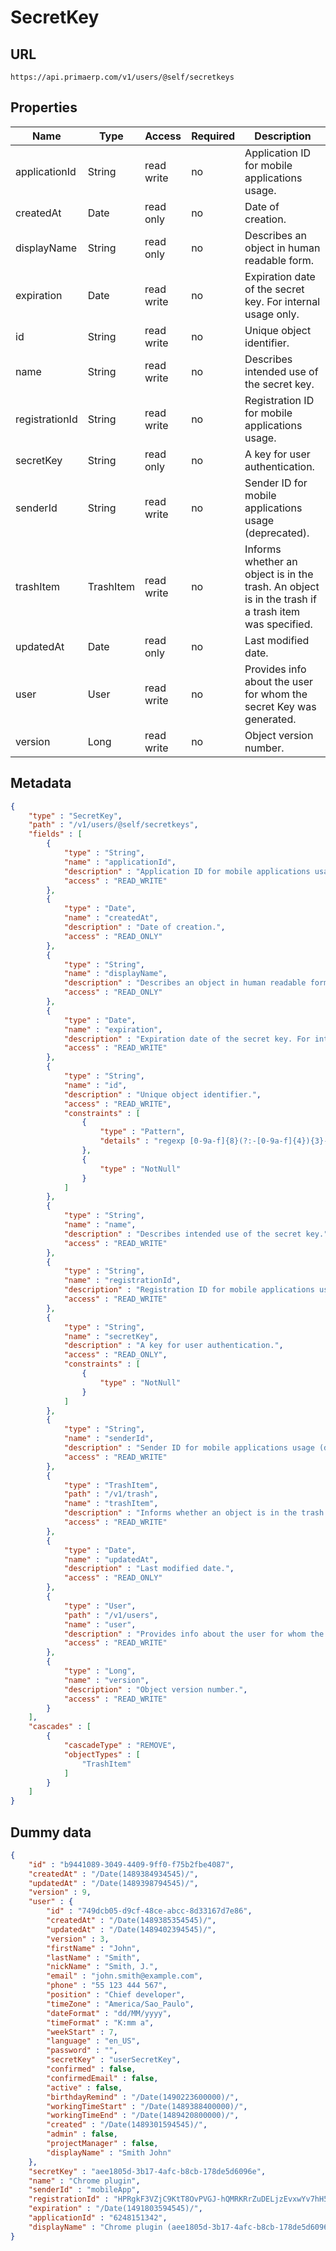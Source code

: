 SecretKey
==

## URL

	https://api.primaerp.com/v1/users/@self/secretkeys

## Properties

| Name           | Type      | Access     | Required | Description                                                                                         |
|----------------|-----------|------------|----------|-----------------------------------------------------------------------------------------------------|
| applicationId  | String    | read write | no       | Application ID for mobile applications usage.                                                       |
| createdAt      | Date      | read only  | no       | Date of creation.                                                                                   |
| displayName    | String    | read only  | no       | Describes an object in human readable form.                                                         |
| expiration     | Date      | read write | no       | Expiration date of the secret key. For internal usage only.                                         |
| id             | String    | read write | no       | Unique object identifier.                                                                           |
| name           | String    | read write | no       | Describes intended use of the secret key.                                                           |
| registrationId | String    | read write | no       | Registration ID for mobile applications usage.                                                      |
| secretKey      | String    | read only  | no       | A key for user authentication.                                                                      |
| senderId       | String    | read write | no       | Sender ID for mobile applications usage (deprecated).                                               |
| trashItem      | TrashItem | read write | no       | Informs whether an object is in the trash. An object is in the trash if a trash item was specified. |
| updatedAt      | Date      | read only  | no       | Last modified date.                                                                                 |
| user           | User      | read write | no       | Provides info about the user for whom the secret Key was generated.                                 |
| version        | Long      | read write | no       | Object version number.                                                                              |

## Metadata

```JSON
{
	"type" : "SecretKey",
	"path" : "/v1/users/@self/secretkeys",
	"fields" : [
		{
			"type" : "String",
			"name" : "applicationId",
			"description" : "Application ID for mobile applications usage.",
			"access" : "READ_WRITE"
		},
		{
			"type" : "Date",
			"name" : "createdAt",
			"description" : "Date of creation.",
			"access" : "READ_ONLY"
		},
		{
			"type" : "String",
			"name" : "displayName",
			"description" : "Describes an object in human readable form.",
			"access" : "READ_ONLY"
		},
		{
			"type" : "Date",
			"name" : "expiration",
			"description" : "Expiration date of the secret key. For internal usage only.",
			"access" : "READ_WRITE"
		},
		{
			"type" : "String",
			"name" : "id",
			"description" : "Unique object identifier.",
			"access" : "READ_WRITE",
			"constraints" : [
				{
					"type" : "Pattern",
					"details" : "regexp [0-9a-f]{8}(?:-[0-9a-f]{4}){3}-[0-9a-f]{12}"
				},
				{
					"type" : "NotNull"
				}
			]
		},
		{
			"type" : "String",
			"name" : "name",
			"description" : "Describes intended use of the secret key.",
			"access" : "READ_WRITE"
		},
		{
			"type" : "String",
			"name" : "registrationId",
			"description" : "Registration ID for mobile applications usage.",
			"access" : "READ_WRITE"
		},
		{
			"type" : "String",
			"name" : "secretKey",
			"description" : "A key for user authentication.",
			"access" : "READ_ONLY",
			"constraints" : [
				{
					"type" : "NotNull"
				}
			]
		},
		{
			"type" : "String",
			"name" : "senderId",
			"description" : "Sender ID for mobile applications usage (deprecated).",
			"access" : "READ_WRITE"
		},
		{
			"type" : "TrashItem",
			"path" : "/v1/trash",
			"name" : "trashItem",
			"description" : "Informs whether an object is in the trash. An object is in the trash if a trash item was specified.",
			"access" : "READ_WRITE"
		},
		{
			"type" : "Date",
			"name" : "updatedAt",
			"description" : "Last modified date.",
			"access" : "READ_ONLY"
		},
		{
			"type" : "User",
			"path" : "/v1/users",
			"name" : "user",
			"description" : "Provides info about the user for whom the secret Key was generated.",
			"access" : "READ_WRITE"
		},
		{
			"type" : "Long",
			"name" : "version",
			"description" : "Object version number.",
			"access" : "READ_WRITE"
		}
	],
	"cascades" : [
		{
			"cascadeType" : "REMOVE",
			"objectTypes" : [
				"TrashItem"
			]
		}
	]
}
```

## Dummy data

```JSON
{
	"id" : "b9441089-3049-4409-9ff0-f75b2fbe4087",
	"createdAt" : "/Date(1489384934545)/",
	"updatedAt" : "/Date(1489398794545)/",
	"version" : 9,
	"user" : {
		"id" : "749dcb05-d9cf-48ce-abcc-8d33167d7e86",
		"createdAt" : "/Date(1489385354545)/",
		"updatedAt" : "/Date(1489402394545)/",
		"version" : 3,
		"firstName" : "John",
		"lastName" : "Smith",
		"nickName" : "Smith, J.",
		"email" : "john.smith@example.com",
		"phone" : "55 123 444 567",
		"position" : "Chief developer",
		"timeZone" : "America/Sao_Paulo",
		"dateFormat" : "dd/MM/yyyy",
		"timeFormat" : "K:mm a",
		"weekStart" : 7,
		"language" : "en_US",
		"password" : "",
		"secretKey" : "userSecretKey",
		"confirmed" : false,
		"confirmedEmail" : false,
		"active" : false,
		"birthdayRemind" : "/Date(1490223600000)/",
		"workingTimeStart" : "/Date(1489388400000)/",
		"workingTimeEnd" : "/Date(1489420800000)/",
		"created" : "/Date(1489301594545)/",
		"admin" : false,
		"projectManager" : false,
		"displayName" : "Smith John"
	},
	"secretKey" : "aee1805d-3b17-4afc-b8cb-178de5d6096e",
	"name" : "Chrome plugin",
	"senderId" : "mobileApp",
	"registrationId" : "HPRgkF3VZjC9KtT8OvPVGJ-hQMRKRrZuDELjzEvxwYv7hH5OFEeco8ohsN5PjL1iC2dNtk2BAokeMCg2ZXKqpc8FXKmhX94kIxQ",
	"expiration" : "/Date(1491803594545)/",
	"applicationId" : "6248151342",
	"displayName" : "Chrome plugin (aee1805d-3b17-4afc-b8cb-178de5d6096e)"
}
```
